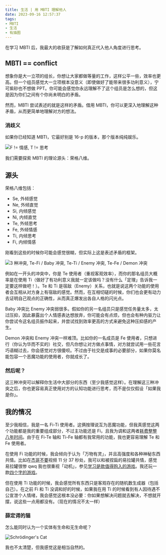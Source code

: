 ```yaml
---
title: 生活 | 用 MBTI 理解他人
date: 2023-09-16 12:57:37
tags:
- MBTI
- 生活
- 有插图
---
```


在学习 MBTI 后，我最大的收获是了解如何真正代入他人角度进行思考。

## MBTI == conflict

想象你是大一立项的组长，你想让大家都做等量的工作，这样公平一些，效率也更高。但一个组员感觉大一立项根本没意义（即使做好了能带来很多功利意义），宁可紫砂也不想做 PPT。你可能会感觉你永远理解不了这个组员是怎么想的，但这是因为你们之间有个你尚未明白的矛盾。

然而，MBTI 尝试表述的就是这样的矛盾。借用 MBTI，你可以更深入地理解这种矛盾，从而更简单地理解对方的想法。

### 消歧义

如果你已经知道 MBTI，它最好别是 16-p 的版本，那个版本纯纯娱乐。

![F != 情感, T != 思考](mistake.png)

我们需要探索 MBTI 的理论源头：荣格八维。

## 源头

荣格八维包括：

- Se, 外倾感觉
- Ne, 外倾直觉
- Si, 内倾感觉
- Ni, 内倾直觉
- Te, 外倾思考
- Fe, 外倾情感
- Ti, 内倾思考
- Fi, 内倾情感

刚看到这些的时候你可能会感觉很糊，但实际上这是表述矛盾的框架。

![3 种冲突, Te-Fi / Baby 冲突, Te-Ti / Enemy 冲突, Te-Fe / Demon 冲突](conflict.png)

例如在一开头的冲突中，你是 Te 使用者（重视客观效率），而你的那名组员大概率是在使用 Ti（做好了有功利意义我就一定该做吗？没有什么「定理」告诉我一定要这样做吧！）。Te 和 Ti 是宿敌（Enemy）关系，也就是说这两个功能的使用者会互相从对方身上有宿敌的感觉。然而，在互相切磋的时候，你们也会更有动力去证明自己观点的正确性，从而真正爆发出各自人格的闪光点。

Baby 冲突比 Enemy 冲突弱很多。假如你的另一名组员只是感觉任务量太多，太过压抑，因此暴露出个人情感表达想放弃，你可能会有点烦，但也会有种内驱力让你尝试令这名组员振作起来，并尝试找到效率更高的方式来避免这种压抑感的产生。

Demon 冲突和 Enemy 冲突一样难顶。比如你的一名成员是 Fe 使用者，只想进行（你认为华而不实的）社交，但凡你想让对方做点事情，对方就尝试用一些花言巧语糊过去，你会感觉对方很傻呗。不过由于社交是成事的必要部分，如果你莫名能包容一个恶魔功能的使用者，你就成长了。

### 然后呢？

这三种冲突可以解释你生活中大部分的东西（至少我感觉这样）。在理解这三种冲突之后，你也更容易真正使用对方的认知功能进行思考，而不是仅仅假设「如果我是你」。

## 我的情况

至少我相信，我是一名 Fi-Ti 使用者。这俩按理说互为恶魔功能，但我真感觉这两个功能都是我的重要组成部分，不过主功能还是 Fi，且我为调和这两者[耗费整整八年时间](https://www.bilibili.com/video/BV1SP4y1c7Go)。由于在 Fi-Te 轴和 Ti-Fe 轴都有我常用的功能，我也更容易理解 Te 和 Fe 使用者。

在使用 Fi 功能的时候，我会倾向于认为「万物有灵」，并且高强度和各种神秘东西共情。比如在[杰哥不要](https://www.bilibili.com/video/BV1rA411g7q8)视频 11 分 37 秒处，我可以和被捏扁的易拉罐共情，感觉易拉罐很惨 qwq 我也很重视「动机」，参见[学习是款值得购入的游戏](https://www.5eqn.top/2023/09/14/edu-motivation/)。我还玩一款[四个字的游戏](https://www.bilibili.com/video/BV1CF411r7N3)。

但在使用 Ti 功能的时候，我会感觉所有东西只是客观存在的随机数生成器（包括自己）。在之前 Fi 和 Ti 没调和好的时候，如果我在用 Ti 的时候看到有人因待遇不公宣泄个人情绪，我会感觉这根本没必要：你如果想解决问题就去解决，不想就开摆，说这些一点用都没有。（现在的情况不太一样）

### 薛定谔的猫

怎么能同时认为一个实体有生命和无生命呢？

![Schrödinger's Cat](schodinger.png)

我也不太清楚，但我感觉这是相当自然的。
